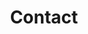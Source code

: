---
layout: child_layout/contact
title: Contact
permalink: /contact/
bg_image: /assets/img/content/meeting.jpg
---